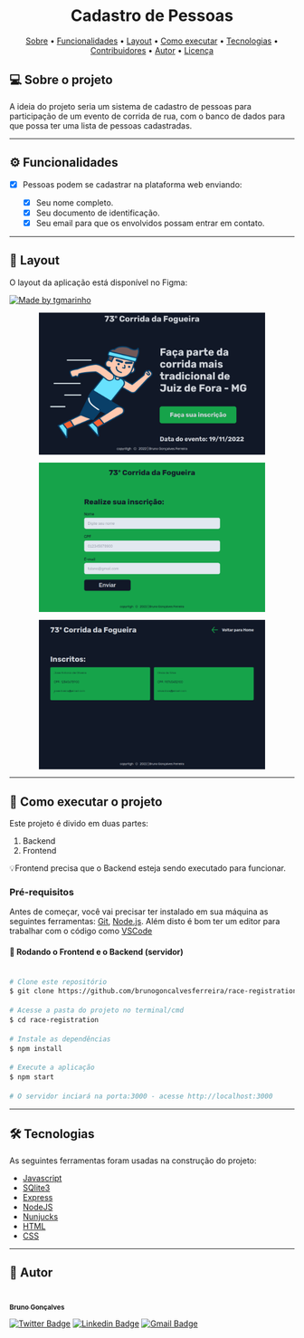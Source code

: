 <h1 align="center">
    Cadastro de Pessoas
</h1>

<p align="center">
 <a href="#-sobre-o-projeto">Sobre</a> •
 <a href="#-funcionalidades">Funcionalidades</a> •
 <a href="#-layout">Layout</a> • 
 <a href="#-como-executar-o-projeto">Como executar</a> • 
 <a href="#-tecnologias">Tecnologias</a> • 
 <a href="#-contribuidores">Contribuidores</a> • 
 <a href="#-autor">Autor</a> • 
 <a href="#user-content--licença">Licença</a>
</p>

## 💻 Sobre o projeto

A ideia do projeto seria um sistema de cadastro de pessoas para participação de um evento de corrida de rua, com o banco de dados para que possa ter uma lista de pessoas cadastradas.

---

## ⚙️ Funcionalidades

- [x] Pessoas podem se cadastrar na plataforma web enviando:

  - [x] Seu nome completo.
  - [x] Seu documento de identificação.
  - [x] Seu email para que os envolvidos possam entrar em contato.

---

## 🎨 Layout

O layout da aplicação está disponível no Figma:

<a href="https://www.figma.com/file/Jl2xZJ7hvoIAgsRGGpQlXr/Cadastro-de-Participantes?node-id=0%3A1&t=XbzQJylhXZvmNWHL-0">
  <img alt="Made by tgmarinho" src="https://img.shields.io/badge/Acessar%20Layout%20-Figma-%2304D361">
</a>

<p align="center" style="display: flex; align-items: flex-start; justify-content: center;">
  <img alt="preview" title="preview" src=".github/home.png" width="400px">

</p>
<p align="center" style="display: flex; align-items: flex-start; justify-content: center;">
  <img alt="preview" title="preview" src=".github/registration.png" width="400px">

</p>
<p align="center" style="display: flex; align-items: flex-start; justify-content: center;">
  <img alt="preview" title="preview" src=".github/registered.png" width="400px">

</p>

---

## 🚀 Como executar o projeto

Este projeto é divido em duas partes:

1. Backend
2. Frontend

💡Frontend precisa que o Backend esteja sendo executado para funcionar.

### Pré-requisitos

Antes de começar, você vai precisar ter instalado em sua máquina as seguintes ferramentas:
[Git](https://git-scm.com), [Node.js](https://nodejs.org/en/).
Além disto é bom ter um editor para trabalhar com o código como [VSCode](https://code.visualstudio.com/)

#### 🎲 Rodando o Frontend e o Backend (servidor)

```bash

# Clone este repositório
$ git clone https://github.com/brunogoncalvesferreira/race-registration.git

# Acesse a pasta do projeto no terminal/cmd
$ cd race-registration

# Instale as dependências
$ npm install

# Execute a aplicação
$ npm start

# O servidor inciará na porta:3000 - acesse http://localhost:3000

```

---

## 🛠 Tecnologias

As seguintes ferramentas foram usadas na construção do projeto:

- [Javascript](https://developer.mozilla.org/pt-BR/docs/Web/JavaScript)
- [SQlite3](https://www.sqlite.org/index.html)
- [Express](https://expressjs.com/pt-br/)
- [NodeJS](https://nodejs.org/en/)
- [Nunjucks](https://mozilla.github.io/nunjucks/)
- [HTML](https://developer.mozilla.org/pt-BR/docs/Web/HTML)
- [CSS](https://developer.mozilla.org/pt-BR/docs/Web/CSS)

---

## 🦸 Autor

<a href="https://github.com/brunogoncalvesferreira"><img style="border-radius: 50%;" src="https://github.com/brunogoncalvesferreira.png" width="100px;" alt=""/><br /><sub><b>Bruno Gonçalves</b></sub></a></a>
<br />

[![Twitter Badge](https://img.shields.io/badge/-@BrunoGoferreir-1ca0f1?style=flat-square&labelColor=1ca0f1&logo=twitter&logoColor=white&link=https://twitter.com/BrunoGoferreir)](https://twitter.com/BrunoGoferreir) [![Linkedin Badge](https://img.shields.io/badge/-Bruno-blue?style=flat-square&logo=Linkedin&logoColor=white&link=https://www.linkedin.com/in/tgmarinho/)](https://www.linkedin.com/in/bruno-goncalves-ferreira/)
[![Gmail Badge](https://img.shields.io/badge/-brunogonferreira-c14438?style=flat-square&logo=gmail&logoColor=white&link=mailto:brunogonferreira@gmail.com)](mailto:brunogonferreira@gmail.com)

